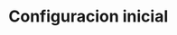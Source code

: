 # Configuracion inicial

<!-- 
git init 
-->
<!-- 
git status 
-->
<!-- 
touch para crear archivos
 -->

<!-- 
git config --global user.name "nombre"
git config --global user.email "email" 
-->

<!-- 
git commit -m "Nota de agregado o modificacion" 
 -->

<!-- git log  da un informe del commit y de quien lo ejecuto-->